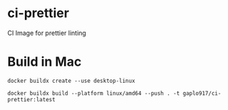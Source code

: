 # ci-prettier
CI Image for prettier linting 

# Build in Mac
```shell
docker buildx create --use desktop-linux

docker buildx build --platform linux/amd64 --push . -t gaplo917/ci-prettier:latest
```
